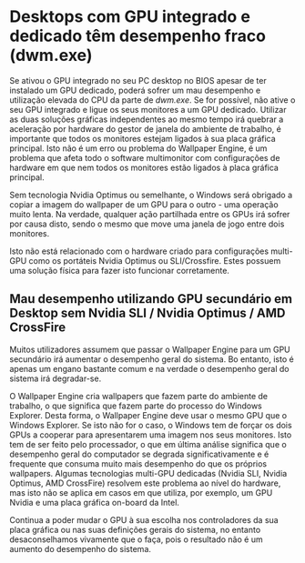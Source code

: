 # Desktops com GPU integrado e dedicado têm desempenho fraco (dwm.exe)

Se ativou o GPU integrado no seu PC desktop no BIOS apesar de ter instalado um GPU dedicado, poderá sofrer um mau desempenho e utilização elevada do CPU da parte de *dwm.exe*. Se for possível, não ative o seu GPU integrado e ligue os seus monitores a um GPU dedicado. Utilizar as duas soluções gráficas independentes ao mesmo tempo irá quebrar a aceleração por hardware do gestor de janela do ambiente de trabalho, é importante que todos os monitores estejam ligados à sua placa gráfica principal. Isto não é um erro ou problema do Wallpaper Engine, é um problema que afeta todo o software multimonitor com configurações de hardware em que nem todos os monitores estão ligados à placa gráfica principal.

Sem tecnologia Nvidia Optimus ou semelhante, o Windows será obrigado a copiar a imagem do wallpaper de um GPU para o outro - uma operação muito lenta. Na verdade, qualquer ação partilhada entre os GPUs irá sofrer por causa disto, sendo o mesmo que move uma janela de jogo entre dois monitores.

Isto não está relacionado com o hardware criado para configurações multi-GPU como os portáteis Nvidia Optimus ou SLI/Crossfire. Estes possuem uma solução física para fazer isto funcionar corretamente.

## Mau desempenho utilizando GPU secundário em Desktop sem Nvidia SLI / Nvidia Optimus / AMD CrossFire

Muitos utilizadores assumem que passar o Wallpaper Engine para um GPU secundário irá aumentar o desempenho geral do sistema. Bo entanto, isto é apenas um engano bastante comum e na verdade o desempenho geral do sistema irá degradar-se.

O Wallpaper Engine cria wallpapers que fazem parte do ambiente de trabalho, o que significa que fazem parte do processo do Windows Explorer. Desta forma, o Wallpaper Engine deve usar o mesmo GPU que o Windows Explorer. Se isto não for o caso, o Windows tem de forçar os dois GPUs a cooperar para apresentarem uma imagem nos seus monitores. Isto tem de ser feito pelo processador, o que em última análise significa que o desempenho geral do computador se degrada significativamente e é frequente que consuma muito mais desempenho do que os próprios wallpapers. Algumas tecnologias multi-GPU dedicadas (Nvidia SLI, Nvidia Optimus, AMD CrossFire) resolvem este problema ao nível do hardware, mas isto não se aplica em casos em que utiliza, por exemplo, um GPU Nvidia e uma placa gráfica on-board da Intel.

Continua a poder mudar o GPU à sua escolha nos controladores da sua placa gráfica ou nas suas definições gerais do sistema, no entanto desaconselhamos vivamente que o faça, pois o resultado não é um aumento do desempenho do sistema.